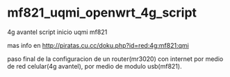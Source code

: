 # mf821_uqmi_openwrt_4g_script
4g  avantel script inicio uqmi mf821 

mas info  en http://piratas.cu.cc/doku.php?id=red:4g:mf821:qmi

paso final de la configuracion de un router(mr3020) con internet por medio de red celular(4g avantel), por medio de modulo usb(mf821). 


